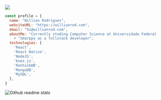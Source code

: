 ![](https://raw.githubusercontent.com/WillianRod/WillianRod/master/assets/profile.png)

```js
const profile = {
  name: "Willian Rodrigues",
  websiteURL: "https://willianrod.com",
  email: "hi@willianrod.com",
  aboutMe: "Currently studing Computer Science at Universidade Federal do Paraná, and working at"
    + "Smarppy as a fullstack developer",
  technologies: [
    'React',
    'React Native',
    'NodeJS',
    'Knex.js',
    'RethinkDB',
    'MongoDB',
    'MySQL',
  ],
}
```

![Github readme stats](https://github-readme-stats.vercel.app/api?username=willianrod&count_private=true&hide_title=true&show_icons=true&include_all_commits=true&icon_color=0366d6&bg_color=ffffff)
